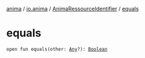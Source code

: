 [anima](../../index.md) / [io.anima](../index.md) / [AnimaRessourceIdentifier](index.md) / [equals](./equals.md)

# equals

`open fun equals(other: `[`Any`](https://kotlinlang.org/api/latest/jvm/stdlib/kotlin/-any/index.html)`?): `[`Boolean`](https://kotlinlang.org/api/latest/jvm/stdlib/kotlin/-boolean/index.html)